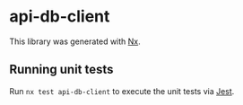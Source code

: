 # api-db-client

This library was generated with [Nx](https://nx.dev).

## Running unit tests

Run `nx test api-db-client` to execute the unit tests via [Jest](https://jestjs.io).
